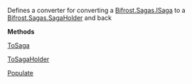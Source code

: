 Defines a converter for converting a [Bifrost.Sagas.ISaga](Bifrost.Sagas.ISaga) to a [Bifrost.Sagas.SagaHolder](Bifrost.Sagas.SagaHolder) and back

**Methods**

[ToSaga](Bifrost.Sagas.ISagaConverter.ToSaga)


[ToSagaHolder](Bifrost.Sagas.ISagaConverter.ToSagaHolder)


[Populate](Bifrost.Sagas.ISagaConverter.Populate)
